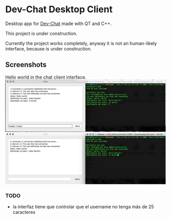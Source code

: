 # Dev-Chat Desktop Client

Desktop app for [Dev-Chat][1] made with QT and C++.

This project is under construction.

Currently the project works completely, anyway it is not an human-likely interface, because is under construction.   

## Screenshots
Hello world in the chat client interface.
![Hello, World](https://github.com/Alkesst/Dev-ChatDesktop/blob/master/screenshots/firstWan.png)
![Example](https://github.com/Alkesst/Dev-ChatDesktop/blob/master/screenshots/second.png)

### TODO
- la interfaz tiene que controlar que el username no tenga más de 25 caracteres




 [1]: http://github.com/alkesst/Dev-Chat
